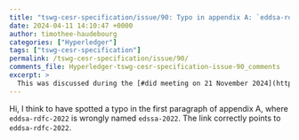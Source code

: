 ```yaml
---
title: "tswg-cesr-specification/issue/90: Typo in appendix A: `eddsa-rdfc-2022` is wrongly named `edssa-2022`"
date: 2024-04-11 14:10:47 +0000
author: timothee-haudebourg
categories: ["Hyperledger"]
tags: ["tswg-cesr-specification"]
permalink: /tswg-cesr-specification/issue/90/
comments_file: Hyperledger-tswg-cesr-specification-issue-90_comments
excerpt: >
  This was discussed during the [#did meeting on 21 November 2024](https://www.w3.org/2024/11/21-did-minutes.html#970d).
---
```

Hi, I think to have spotted a typo in the first paragraph of appendix A, where `eddsa-rdfc-2022` is wrongly named `edssa-2022`. The link correctly points to `eddsa-rdfc-2022`.